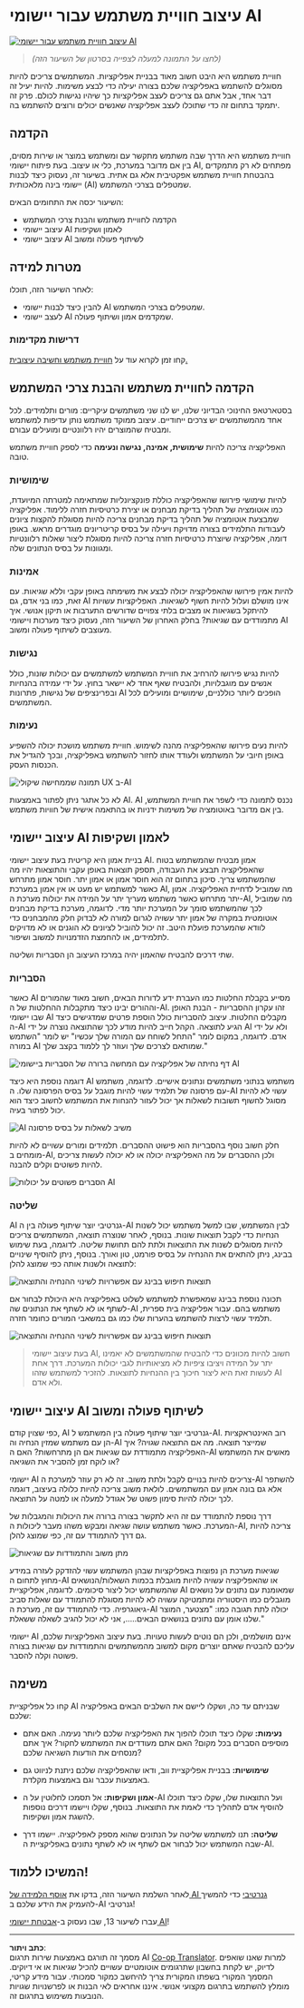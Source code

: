 <!--
CO_OP_TRANSLATOR_METADATA:
{
  "original_hash": "78bbeed50fd4dc9fdee931f5daf98cb3",
  "translation_date": "2025-10-17T20:00:48+00:00",
  "source_file": "12-designing-ux-for-ai-applications/README.md",
  "language_code": "he"
}
-->
# עיצוב חוויית משתמש עבור יישומי AI

[![עיצוב חוויית משתמש עבור יישומי AI](../../../translated_images/12-lesson-banner.c53c3c7c802e8f563953ce388f6a987ca493472c724d924b060be470951c53c8.he.png)](https://youtu.be/VKbCejSICA8?si=MKj7GQYHfXRZyWW6)

> _(לחצו על התמונה למעלה לצפייה בסרטון של השיעור הזה)_

חוויית משתמש היא היבט חשוב מאוד בבניית אפליקציות. המשתמשים צריכים להיות מסוגלים להשתמש באפליקציה שלכם בצורה יעילה כדי לבצע משימות. להיות יעיל זה דבר אחד, אבל אתם גם צריכים לעצב אפליקציות כך שיהיו נגישות לכולם. פרק זה יתמקד בתחום זה כדי שתוכלו לעצב אפליקציה שאנשים יכולים ורוצים להשתמש בה.

## הקדמה

חוויית משתמש היא הדרך שבה משתמש מתקשר עם ומשתמש במוצר או שירות מסוים, בין אם מדובר במערכת, כלי או עיצוב. בעת פיתוח יישומי AI, מפתחים לא רק מתמקדים בהבטחת חוויית משתמש אפקטיבית אלא גם אתית. בשיעור זה, נעסוק כיצד לבנות יישומי בינה מלאכותית (AI) שמטפלים בצרכי המשתמש.

השיעור יכסה את התחומים הבאים:

- הקדמה לחוויית משתמש והבנת צרכי המשתמש
- עיצוב יישומי AI לאמון ושקיפות
- עיצוב יישומי AI לשיתוף פעולה ומשוב

## מטרות למידה

לאחר השיעור הזה, תוכלו:

- להבין כיצד לבנות יישומי AI שמטפלים בצרכי המשתמש.
- לעצב יישומי AI שמקדמים אמון ושיתוף פעולה.

### דרישות מקדימות

קחו זמן לקרוא עוד על [חוויית משתמש וחשיבה עיצובית.](https://learn.microsoft.com/training/modules/ux-design?WT.mc_id=academic-105485-koreyst)

## הקדמה לחוויית משתמש והבנת צרכי המשתמש

בסטארטאפ החינוכי הבדיוני שלנו, יש לנו שני משתמשים עיקריים: מורים ותלמידים. לכל אחד מהמשתמשים יש צרכים ייחודיים. עיצוב ממוקד משתמש נותן עדיפות למשתמש ומבטיח שהמוצרים יהיו רלוונטיים ומועילים עבורם.

האפליקציה צריכה להיות **שימושית, אמינה, נגישה ונעימה** כדי לספק חוויית משתמש טובה.

### שימושיות

להיות שימושי פירושו שהאפליקציה כוללת פונקציונליות שמתאימה למטרתה המיועדת, כמו אוטומציה של תהליך בדיקת מבחנים או יצירת כרטיסיות חזרה ללימוד. אפליקציה שמבצעת אוטומציה של תהליך בדיקת מבחנים צריכה להיות מסוגלת להקצות ציונים לעבודות התלמידים בצורה מדויקת ויעילה על בסיס קריטריונים מוגדרים מראש. באופן דומה, אפליקציה שיוצרת כרטיסיות חזרה צריכה להיות מסוגלת ליצור שאלות רלוונטיות ומגוונות על בסיס הנתונים שלה.

### אמינות

להיות אמין פירושו שהאפליקציה יכולה לבצע את משימתה באופן עקבי וללא שגיאות. עם זאת, כמו בני אדם, גם AI אינו מושלם ועלול להיות חשוף לשגיאות. האפליקציות עשויות להיתקל בשגיאות או מצבים בלתי צפויים שדורשים התערבות או תיקון אנושי. איך מתמודדים עם שגיאות? בחלק האחרון של השיעור הזה, נעסוק כיצד מערכות ויישומי AI מעוצבים לשיתוף פעולה ומשוב.

### נגישות

להיות נגיש פירושו להרחיב את חוויית המשתמש למשתמשים עם יכולות שונות, כולל אנשים עם מוגבלויות, ולהבטיח שאף אחד לא יישאר בחוץ. על ידי עמידה בהנחיות ובפרינציפים של נגישות, פתרונות AI הופכים ליותר כוללניים, שימושיים ומועילים לכל המשתמשים.

### נעימות

להיות נעים פירושו שהאפליקציה מהנה לשימוש. חוויית משתמש מושכת יכולה להשפיע באופן חיובי על המשתמש ולעודד אותו לחזור להשתמש באפליקציה, ובכך להגדיל את הכנסות העסק.

![תמונה שממחישה שיקולי UX ב-AI](../../../translated_images/uxinai.d5b4ed690f5cefff0c53ffcc01b480cdc1828402e1fdbc980490013a3c50935a.he.png)

לא כל אתגר ניתן לפתור באמצעות AI. AI נכנס לתמונה כדי לשפר את חוויית המשתמש, בין אם מדובר באוטומציה של משימות ידניות או בהתאמה אישית של חוויות משתמש.

## עיצוב יישומי AI לאמון ושקיפות

בניית אמון היא קריטית בעת עיצוב יישומי AI. אמון מבטיח שהמשתמש בטוח שהאפליקציה תבצע את העבודה, תספק תוצאות באופן עקבי והתוצאות יהיו מה שהמשתמש צריך. סיכון בתחום זה הוא חוסר אמון או אמון יתר. חוסר אמון מתרחש כאשר למשתמש יש מעט או אין אמון במערכת AI, מה שמוביל לדחיית האפליקציה. אמון יתר מתרחש כאשר משתמש מעריך יתר על המידה את יכולות מערכת ה-AI, מה שמוביל לכך שהמשתמש סומך על המערכת יותר מדי. לדוגמה, מערכת בדיקת מבחנים אוטומטית במקרה של אמון יתר עשויה לגרום למורה לא לבדוק חלק מהמבחנים כדי לוודא שהמערכת פועלת היטב. זה יכול להוביל לציונים לא הוגנים או לא מדויקים לתלמידים, או להחמצת הזדמנויות למשוב ושיפור.

שתי דרכים להבטיח שהאמון יהיה במרכז העיצוב הן הסבריות ושליטה.

### הסבריות

כאשר AI מסייע בקבלת החלטות כמו העברת ידע לדורות הבאים, חשוב מאוד שהמורים וההורים יבינו כיצד מתקבלות ההחלטות של ה-AI. זהו עקרון ההסבריות - הבנת האופן שבו יישומי AI מקבלים החלטות. עיצוב להסבריות כולל הוספת פרטים שמדגישים כיצד ה-AI הגיע לתוצאה. הקהל חייב להיות מודע לכך שהתוצאה נוצרה על ידי AI ולא על ידי אדם. לדוגמה, במקום לומר "התחל לשוחח עם המורה שלך עכשיו" יש לומר "השתמש במורה AI שמותאם לצרכים שלך ועוזר לך ללמוד בקצב שלך."

![דף נחיתה של אפליקציה עם המחשה ברורה של הסבריות ביישומי AI](../../../translated_images/explanability-in-ai.134426a96b498fbfdc80c75ae0090aedc0fc97424ae0734fccf7fb00a59a20d9.he.png)

דוגמה נוספת היא כיצד AI משתמש בנתוני משתמשים ונתונים אישיים. לדוגמה, משתמש עם פרסונה של תלמיד עשוי להיות מוגבל על בסיס הפרסונה שלו. ה-AI עשוי לא להיות מסוגל לחשוף תשובות לשאלות אך יכול לעזור להנחות את המשתמש לחשוב כיצד הוא יכול לפתור בעיה.

![AI משיב לשאלות על בסיס פרסונה](../../../translated_images/solving-questions.b7dea1604de0cbd2e9c5fa00b1a68a0ed77178a035b94b9213196b9d125d0be8.he.png)

חלק חשוב נוסף בהסבריות הוא פישוט ההסברים. תלמידים ומורים עשויים לא להיות מומחים ב-AI, ולכן ההסברים על מה האפליקציה יכולה או לא יכולה לעשות צריכים להיות פשוטים וקלים להבנה.

![הסברים פשוטים על יכולות AI](../../../translated_images/simplified-explanations.4679508a406c3621fa22bad4673e717fbff02f8b8d58afcab8cb6f1aa893a82f.he.png)

### שליטה

AI גנרטיבי יוצר שיתוף פעולה בין ה-AI לבין המשתמש, שבו למשל משתמש יכול לשנות הנחיות כדי לקבל תוצאות שונות. בנוסף, לאחר שנוצרה תוצאה, המשתמשים צריכים להיות מסוגלים לשנות את התוצאות ולתת להם תחושת שליטה. לדוגמה, בעת שימוש בבינג, ניתן להתאים את ההנחיה על בסיס פורמט, טון ואורך. בנוסף, ניתן להוסיף שינויים לתוצאה ולשנות אותה כפי שמוצג להלן:

![תוצאות חיפוש בבינג עם אפשרויות לשינוי ההנחיה והתוצאה](../../../translated_images/bing1.293ae8527dbe2789b675c8591c9fb3cb1aa2ada75c2877f9aa9edc059f7a8b1c.he.png)

תכונה נוספת בבינג שמאפשרת למשתמש לשלוט באפליקציה היא היכולת לבחור אם לשתף או לא לשתף את הנתונים שה-AI משתמש בהם. עבור אפליקציה בית ספרית, תלמיד עשוי לרצות להשתמש בהערות שלו כמו גם במשאבי המורים כחומר חזרה.

![תוצאות חיפוש בבינג עם אפשרויות לשינוי ההנחיה והתוצאה](../../../translated_images/bing2.309f4845528a88c28c1c9739fb61d91fd993dc35ebe6fc92c66791fb04fceb4d.he.png)

> בעת עיצוב יישומי AI, חשוב להיות מכוונים כדי להבטיח שהמשתמשים לא יאמינו יתר על המידה ויציבו ציפיות לא מציאותיות לגבי יכולות המערכת. דרך אחת לעשות זאת היא ליצור חיכוך בין ההנחיות לתוצאות. להזכיר למשתמש שזהו AI ולא אדם.

## עיצוב יישומי AI לשיתוף פעולה ומשוב

כפי שצוין קודם, AI גנרטיבי יוצר שיתוף פעולה בין המשתמש ל-AI. רוב האינטראקציות הן עם משתמש שמזין הנחיה וה-AI שמייצר תוצאה. מה אם התוצאה שגויה? איך האפליקציה מתמודדת עם שגיאות אם הן מתרחשות? האם ה-AI מאשים את המשתמש או לוקח זמן להסביר את השגיאה?

יישומי AI צריכים להיות בנויים לקבל ולתת משוב. זה לא רק עוזר למערכת ה-AI להשתפר אלא גם בונה אמון עם המשתמשים. לולאת משוב צריכה להיות כלולה בעיצוב, דוגמה לכך יכולה להיות סימון פשוט של אגודל למעלה או למטה על התוצאה.

דרך נוספת להתמודד עם זה היא לתקשר בצורה ברורה את היכולות והמגבלות של המערכת. כאשר משתמש עושה שגיאה ומבקש משהו מעבר ליכולות ה-AI, צריכה להיות גם דרך להתמודד עם זה, כפי שמוצג להלן.

![מתן משוב והתמודדות עם שגיאות](../../../translated_images/feedback-loops.7955c134429a94663443ad74d59044f8dc4ce354577f5b79b4bd2533f2cafc6f.he.png)

שגיאות מערכת הן נפוצות באפליקציות שבהן המשתמש עשוי להזדקק לעזרה במידע מחוץ לתחום ה-AI או שהאפליקציה עשויה להיות מוגבלת בכמות השאלות/הנושאים שהמשתמש יכול ליצור סיכומים. לדוגמה, אפליקציית AI שמאומנת עם נתונים על נושאים מוגבלים כמו היסטוריה ומתמטיקה עשויה לא להיות מסוגלת להתמודד עם שאלות סביב גיאוגרפיה. כדי להתמודד עם זה, מערכת ה-AI יכולה לתת תגובה כמו: "מצטער, המוצר שלנו אומן עם נתונים בנושאים הבאים....., אני לא יכול להגיב לשאלה ששאלת."

יישומי AI אינם מושלמים, ולכן הם נוטים לעשות טעויות. בעת עיצוב האפליקציות שלכם, עליכם להבטיח שאתם יוצרים מקום למשוב מהמשתמשים והתמודדות עם שגיאות בצורה פשוטה וקלה להסבר.

## משימה

קחו כל אפליקציית AI שבניתם עד כה, ושקלו ליישם את השלבים הבאים באפליקציה שלכם:

- **נעימות:** שקלו כיצד תוכלו להפוך את האפליקציה שלכם ליותר נעימה. האם אתם מוסיפים הסברים בכל מקום? האם אתם מעודדים את המשתמש לחקור? איך אתם מנסחים את הודעות השגיאה שלכם?

- **שימושיות:** בבניית אפליקציית ווב, ודאו שהאפליקציה שלכם ניתנת לניווט גם באמצעות עכבר וגם באמצעות מקלדת.

- **אמון ושקיפות:** אל תסמכו לחלוטין על ה-AI ועל התוצאות שלו, שקלו כיצד תוכלו להוסיף אדם לתהליך כדי לאמת את התוצאות. בנוסף, שקלו ויישמו דרכים נוספות להשגת אמון ושקיפות.

- **שליטה:** תנו למשתמש שליטה על הנתונים שהוא מספק לאפליקציה. יישמו דרך שבה המשתמש יכול לבחור אם לשתף או לא לשתף נתונים באפליקציית ה-AI.

<!-- ## [שאלון לאחר השיעור](../../../12-designing-ux-for-ai-applications/quiz-url) -->

## המשיכו ללמוד!

לאחר השלמת השיעור הזה, בדקו את [אוסף הלמידה של AI גנרטיבי](https://aka.ms/genai-collection?WT.mc_id=academic-105485-koreyst) כדי להמשיך להעמיק את הידע שלכם ב-AI גנרטיבי!

עברו לשיעור 13, שבו נעסוק ב-[אבטחת יישומי AI](../13-securing-ai-applications/README.md?WT.mc_id=academic-105485-koreyst)!

---

**כתב ויתור**:  
מסמך זה תורגם באמצעות שירות תרגום AI [Co-op Translator](https://github.com/Azure/co-op-translator). למרות שאנו שואפים לדיוק, יש לקחת בחשבון שתרגומים אוטומטיים עשויים להכיל שגיאות או אי דיוקים. המסמך המקורי בשפתו המקורית צריך להיחשב כמקור סמכותי. עבור מידע קריטי, מומלץ להשתמש בתרגום מקצועי אנושי. איננו אחראים לאי הבנות או לפרשנויות שגויות הנובעות משימוש בתרגום זה.